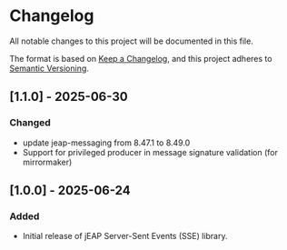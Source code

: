 # Changelog

All notable changes to this project will be documented in this file.

The format is based on [Keep a Changelog](https://keepachangelog.com/en/1.0.0/), and this project adheres
to [Semantic Versioning](https://semver.org/spec/v2.0.0.html).

## [1.1.0] - 2025-06-30
### Changed
- update jeap-messaging from 8.47.1 to 8.49.0
- Support for privileged producer in message signature validation (for mirrormaker)


## [1.0.0] - 2025-06-24

### Added

- Initial release of jEAP Server-Sent Events (SSE) library.
